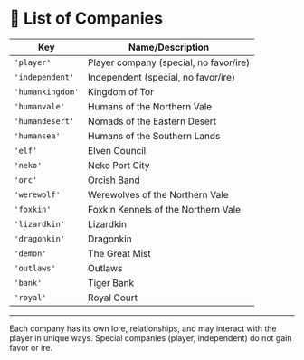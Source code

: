 # 🏢 List of Companies

| Key             | Name/Description                        |
|-----------------|-----------------------------------------|
| `'player'`      | Player company (special, no favor/ire)   |
| `'independent'` | Independent (special, no favor/ire)      |
| `'humankingdom'`| Kingdom of Tor                          |
| `'humanvale'`   | Humans of the Northern Vale              |
| `'humandesert'` | Nomads of the Eastern Desert             |
| `'humansea'`    | Humans of the Southern Lands             |
| `'elf'`         | Elven Council                            |
| `'neko'`        | Neko Port City                           |
| `'orc'`         | Orcish Band                              |
| `'werewolf'`    | Werewolves of the Northern Vale          |
| `'foxkin'`      | Foxkin Kennels of the Northern Vale      |
| `'lizardkin'`   | Lizardkin                                |
| `'dragonkin'`   | Dragonkin                                |
| `'demon'`       | The Great Mist                           |
| `'outlaws'`     | Outlaws                                  |
| `'bank'`        | Tiger Bank                               |
| `'royal'`       | Royal Court                              |

---

Each company has its own lore, relationships, and may interact with the player in unique ways. Special companies (player, independent) do not gain favor or ire.
